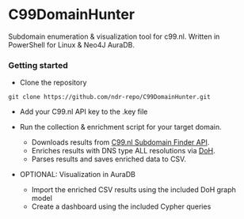 # C99DomainHunter 
Subdomain enumeration &amp; visualization tool for c99.nl. Written in PowerShell for Linux & Neo4J AuraDB.

### Getting started
- Clone the repository
```
git clone https://github.com/ndr-repo/C99DomainHunter.git
```
- Add your C99.nl API key to the .key file
  
- Run the collection & enrichment script for your target domain.
  - Downloads results from [C99.nl Subdomain Finder API](https://api.c99.nl/).
  - Enriches results with DNS type ALL resolutions via [DoH](https://datatracker.ietf.org/doc/html/rfc8484).
  - Parses results and saves enriched data to CSV. 

- OPTIONAL: Visualization in AuraDB
  - Import the enriched CSV results using the included DoH graph model
  - Create a dashboard using the included Cypher queries
